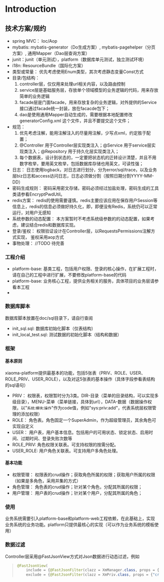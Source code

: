 # Introduction

## 技术方案/规约

- spring MVC： Ioc/Aop
- mybatis: mybatis-generator（Do生成方案）, mybatis-pagehelper（分页方案）, 通用Mapper（Dao层查询方案）
- junit：junit（单元测试），platform（数据库单元测试，独立测试环境）
- i18n: ResourceBundle（国际化方案）
- 类型或常量： 优先考虑使用Enum类型，其次考虑静态变量Const方式
- 目录/包结构：
  1. controller层，仅仅用来处理url相关内容，以及路由控制
  2. service层是基础服务层，存放单个领域模型的业务逻辑的代码，用来存放简单的业务逻辑
  3. facade层是门面facade，用来存放复杂的业务逻辑，对外提供的Service接口通过facade统一封装，放在facacde包下；
  4. dao是使用通用Mapper自动生成的，需要根据本地配置修改 generatorConfig.xml 这个文件，并且不要提交这个文件；
- 规范：
  1. 优先考虑注解，能用注解注入的尽量用注解，少写点xml，约定胜于配置；
  2. @Controller 用于Controller层实现类注入；@Service 用于service层实现类注入；@Repository 用于持久化层实现类注入；
  3. 每个数据表，设计到状态的，一定要把状态机的迁转设计清楚，并且不用数字枚举，要用英文枚举，包括数据库存储也用英文，可读性强；
- 日志： 日志使用logback，对日志进行划分，分为error/sql/trace，以及业务层biz日志和access访问日志，日志必须做分割（按照日期分割YYYY-MM-DD）
- 密码生成规则： 密码采用密文存储，密码必须经过加盐处理，密码生成的工具类请参看EncryptPwdUtil。
- redis方案： redis的使用需要谨慎。redis主要应该应用在保存用户Session等信息上，redis的信息必须做好持久化，即，即便没有Redis，系统仍可以正常运行，对用户无感知
- 系统参数的动态配置： 本方案暂时不考虑系统级参数的的动态配置，如果考虑，建议结合redis和数据库实现。
- 登录/鉴权： 权限验证设计在Controller层，以RequestsPermissions注解方式实现， 鉴权采用aop方式
- 事物处理： //TODO 待完善

### 工程介绍

- platform-base: 基类工程，包括用户权限、登录的核心操作，在扩展工程时，请在自己的工程中进行扩展，不要修改platform-base的代码
- platform-base: 业务核心工程，提供业务相关的服务，具体项目的业务层请参看本工程
- 

### 数据库脚本

数据库脚本放置在doc/sql目录下，请自行查阅

- init_sql.sql: 数据库初始化脚本（仅表结构）
- init_local_test.sql: 测试数据的初始化脚本（结构和数据）

### 框架

#### 基本原则

xiaoma-platform提供最基本的功能，包括5张表（PRIV、ROLE、USER、ROLE_PRIV、USER_ROLE），以及对这5张表的基本操作（具体字段参看表结构的sql语句）

- PRIV： 权限表，权限暂时分为3类。DIR-目录（菜单的目录结构，可以实现多级目录），MENU-菜单（菜单链接，具体到url），DATA-数据（数据操作权限，以"`系统`:`模块`:`操作`"作为code值，例如"sys:priv:add"，代表系统层权限管理的添加权限）
- ROLE： 角色表。角色固定一个SuperAdmin，作为超级管理员，其余角色可实现自定义
- USER： 用户表，用户基本信息。包括用户的可用状态、锁定状态、启用时间、过期时间、登录失败次数等
- ROLE_PRIV: 角色权限关联表。可支持权限的按需分配。
- USER_ROLE: 用户角色关联表。可支持用户多角色处理。

#### 基本功能

- 权限管理： 权限表的crud操作；获取角色所属的权限；获取用户所属的权限（如果是多角色，采用并集的方式）
- 角色管理： 角色表的crud操作；针对某个角色，分配其所属的权限；
- 用户管理： 用户表的crud操作；针对某个用户，分配其所属的角色；

### 使用

业务系统需要引入platform-base和platform-web工程依赖，在此基础上，实现业务系统的业务功能。platform只提供最核心的实现（可以作为业务系统的模板使用）

### 数据过滤

Controller层采用@FastJsonView方式对Json数据进行动态过滤，例如
> ```java
> @FastJsonView(
>     include = {@FastJsonFilter(clazz = XmManager.class, props = {"phone", "name"})},
>     exclude = {@FastJsonFilter(clazz = XmPriv.class, props = {"createtime", "updatetime"})})
> ```
